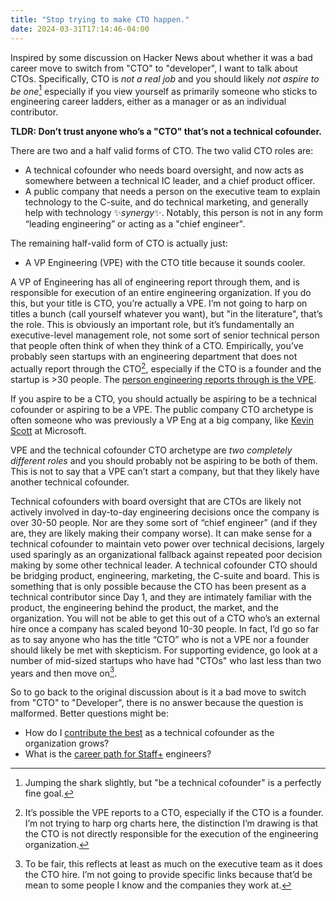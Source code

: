 ```yaml
---
title: "Stop trying to make CTO happen."
date: 2024-03-31T17:14:46-04:00
---
```


Inspired by some discussion on Hacker News about whether it was a bad career
move to switch from "CTO" to "developer", I want to talk about CTOs.
Specifically, CTO is _not a real job_ and you should likely _not aspire to be
one_[^1] especially if you view yourself as primarily someone who sticks to
engineering career ladders, either as a manager or as an individual
contributor.

**TLDR: Don’t trust anyone who’s a "CTO" that’s not a technical cofounder.**

There are two and a half valid forms of CTO. The two valid CTO roles are:
* A technical cofounder who needs board oversight, and now acts as somewhere
  between a technical IC leader, and a chief product officer.
* A public company that needs a person on the executive team to explain
  technology to the C-suite, and do technical marketing, and generally help
  with technology ✨_synergy_✨. Notably, this person is not in any form
  “leading engineering” or acting as a "chief engineer".

The remaining half-valid form of CTO is actually just:
* A VP Engineering (VPE) with the CTO title because it sounds cooler.

A VP of Engineering has all of engineering report through them, and is
responsible for execution of an entire engineering organization. If you do
this, but your title is CTO, you’re actually a VPE. I’m not going to harp on
titles a bunch (call yourself whatever you want), but "in the literature",
that’s the role. This is obviously an important role, but it’s fundamentally an
executive-level management role, not some sort of senior technical person that
people often think of when they think of a CTO. Empirically, you’ve probably
seen startups with an engineering department that does not actually report
through the CTO[^2], especially if the CTO is a founder and the startup is >30
people. The [person engineering reports through is the VPE][will-cto].

If you aspire to be a CTO, you should actually be aspiring to be a technical
cofounder or aspiring to be a VPE. The public company CTO archetype is often
someone who was previously a VP Eng at a big company, like [Kevin
Scott][kevin-scott] at Microsoft.

VPE and the technical cofounder CTO archetype are _two completely different
roles_ and you should probably not be aspiring to be both of them. This is not
to say that a VPE can’t start a company, but that they likely have another
technical cofounder.

Technical cofounders with board oversight that are CTOs are likely not actively
involved in day-to-day engineering decisions once the company is over 30-50
people. Nor are they some sort of “chief engineer” (and if they are, they are
likely making their company worse). It can make sense for a technical cofounder
to maintain veto power over technical decisions, largely used sparingly as an
organizational fallback against repeated poor decision making by some other
technical leader. A technical cofounder CTO should be bridging product,
engineering, marketing, the C-suite and board. This is something that is only
possible because the CTO has been present as a technical contributor since Day
1, and they are intimately familiar with the product, the engineering behind
the product, the market, and the organization. You will not be able to get this
out of a CTO who’s an external hire once a company has scaled beyond 10-30
people. In fact, I’d go so far as to say anyone who has the title “CTO” who is
not a VPE nor a founder should likely be met with skepticism. For supporting
evidence, go look at a number of mid-sized startups who have had "CTOs" who
last less than two years and then move on[^3].

So to go back to the original discussion about is it a bad move to switch from
"CTO" to "Developer", there is no answer because the question is malformed.
Better questions might be:
* How do I [contribute the best][leading-speed-growth] as a technical cofounder
  as the organization grows?
* What is the [career path for Staff+][staff-path] engineers?

[will-cto]: https://lethain.com/first-ninety-days-cto-vpe/
[kevin-scott]: https://www.linkedin.com/in/jkevinscott/
[leading-speed-growth]: https://www.amazon.com/Leading-Speed-Growth-Journey-Entrepreneur/dp/0764553666
[staff-path]: https://www.oreilly.com/library/view/the-staff-engineers/9781098118723/

[^1]: Jumping the shark slightly, but "be a technical cofounder" is a perfectly fine goal.
[^2]: It’s possible the VPE reports to a CTO, especially if the CTO is a
    founder. I’m not trying to harp org charts here, the distinction I’m
    drawing is that the CTO is not directly responsible for the execution of
    the engineering organization.
[^3]: To be fair, this reflects at least as much on the executive team as it
    does the CTO hire. I’m not going to provide specific links because that’d
    be mean to some people I know and the companies they work at.


